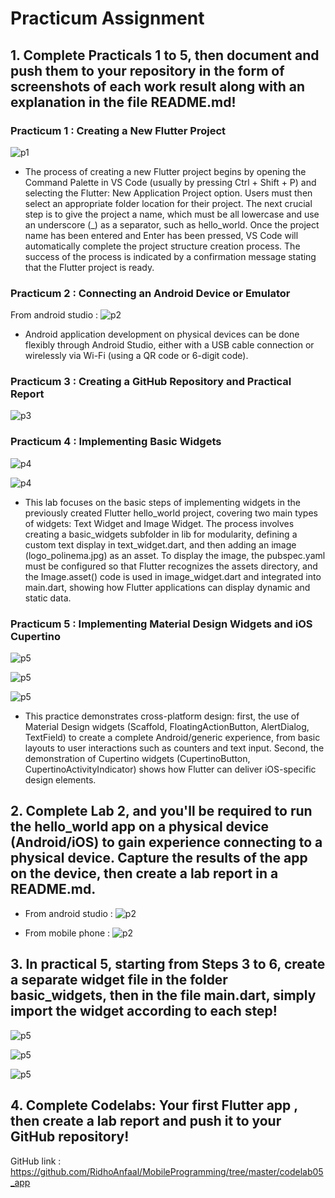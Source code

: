 # Practicum Assignment

## 1. Complete Practicals 1 to 5, then document and push them to your repository in the form of screenshots of each work result along with an explanation in the file README.md!

### Practicum 1 : Creating a New Flutter Project
![p1](img/p1.png)

- The process of creating a new Flutter project begins by opening the Command Palette in VS Code (usually by pressing Ctrl + Shift + P) and selecting the Flutter: New Application Project option. Users must then select an appropriate folder location for their project. The next crucial step is to give the project a name, which must be all lowercase and use an underscore (_) as a separator, such as hello_world. Once the project name has been entered and Enter has been pressed, VS Code will automatically complete the project structure creation process. The success of the process is indicated by a confirmation message stating that the Flutter project is ready.

### Practicum 2 : Connecting an Android Device or Emulator
From android studio :
![p2](img/p2.0.png)

- Android application development on physical devices can be done flexibly through Android Studio, either with a USB cable connection or wirelessly via Wi-Fi (using a QR code or 6-digit code).

### Practicum 3 : Creating a GitHub Repository and Practical Report
![p3](img/p3.png)

### Practicum 4 : Implementing Basic Widgets
![p4](img/p4.png)

![p4](img/p4.1.png)

- This lab focuses on the basic steps of implementing widgets in the previously created Flutter hello_world project, covering two main types of widgets: Text Widget and Image Widget. The process involves creating a basic_widgets subfolder in lib for modularity, defining a custom text display in text_widget.dart, and then adding an image (logo_polinema.jpg) as an asset. To display the image, the pubspec.yaml must be configured so that Flutter recognizes the assets directory, and the Image.asset() code is used in image_widget.dart and integrated into main.dart, showing how Flutter applications can display dynamic and static data.

### Practicum 5 : Implementing Material Design Widgets and iOS Cupertino
![p5](img/p5.png)

![p5](img/p5.1.png)

![p5](img/p5.2.png)

- This practice demonstrates cross-platform design: first, the use of Material Design widgets (Scaffold, FloatingActionButton, AlertDialog, TextField) to create a complete Android/generic experience, from basic layouts to user interactions such as counters and text input. Second, the demonstration of Cupertino widgets (CupertinoButton, CupertinoActivityIndicator) shows how Flutter can deliver iOS-specific design elements. 

## 2. Complete Lab 2, and you'll be required to run the hello_world app on a physical device (Android/iOS) to gain experience connecting to a physical device. Capture the results of the app on the device, then create a lab report in a README.md.
- From android studio :
![p2](img/p2.0.png)

- From mobile phone :
![p2](img/p2.1.jpg)

## 3. In practical 5, starting from Steps 3 to 6, create a separate widget file in the folder basic_widgets, then in the file main.dart, simply import the widget according to each step!
![p5](img/p5.png)

![p5](img/p5.1.png)

![p5](img/p5.2.png)

## 4. Complete Codelabs: Your first Flutter app , then create a lab report and push it to your GitHub repository!
GitHub link : https://github.com/RidhoAnfaal/MobileProgramming/tree/master/codelab05_app